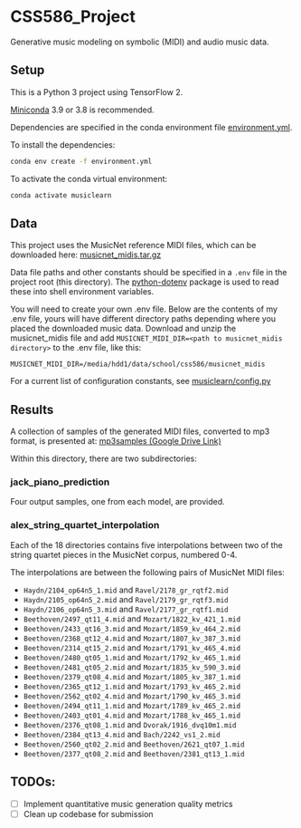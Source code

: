 # CSS586_Project

Generative music modeling on symbolic (MIDI) and audio music data.

## Setup

This is a Python 3 project using TensorFlow 2.

[Miniconda](https://docs.conda.io/en/latest/miniconda.html) 3.9 or 3.8 is
recommended.

Dependencies are specified in the conda environment file
[environment.yml](./environment.yml).

To install the dependencies:

```sh
conda env create -f environment.yml
```

To activate the conda virtual environment:

```sh
conda activate musiclearn
```

## Data

This project uses the MusicNet reference MIDI files, which can be downloaded here:
[musicnet_midis.tar.gz](https://homes.cs.washington.edu/~thickstn/media/musicnet_midis.tar.gz)

Data file paths and other constants should be specified in a `.env` file in the
project root (this directory). The
[python-dotenv](https://pypi.org/project/python-dotenv/) package is used to read
these into shell environment variables.

You will need to create your own .env file. Below are the contents of
my .env file, yours will have different directory paths depending
where you placed the downloaded music data. Download and unzip the
musicnet_midis file and add `MUSICNET_MIDI_DIR=<path to musicnet_midis directory>`
to the .env file, like this:

```
MUSICNET_MIDI_DIR=/media/hdd1/data/school/css586/musicnet_midis
```

For a current list of configuration constants, see [musiclearn/config.py](./musiclearn/config.py)

## Results

A collection of samples of the generated MIDI files, converted to mp3
format, is presented at:
[mp3samples (Google Drive Link)](https://drive.google.com/drive/folders/12o04uubXtP8WdI62Xe5fjE6wQgzCPG8n?usp=sharing)

Within this directory, there are two subdirectories:

### jack_piano_prediction

Four output samples, one from each model, are provided.

### alex_string_quartet_interpolation

Each of the 18 directories contains five interpolations between two of
the string quartet pieces in the MusicNet corpus, numbered 0-4.

The interpolations are between the following pairs of MusicNet MIDI files:

- `Haydn/2104_op64n5_1.mid` and `Ravel/2178_gr_rqtf2.mid`
- `Haydn/2105_op64n5_2.mid` and `Ravel/2179_gr_rqtf3.mid`
- `Haydn/2106_op64n5_3.mid` and `Ravel/2177_gr_rqtf1.mid`
- `Beethoven/2497_qt11_4.mid` and `Mozart/1822_kv_421_1.mid`
- `Beethoven/2433_qt16_3.mid` and `Mozart/1859_kv_464_2.mid`
- `Beethoven/2368_qt12_4.mid` and `Mozart/1807_kv_387_3.mid`
- `Beethoven/2314_qt15_2.mid` and `Mozart/1791_kv_465_4.mid`
- `Beethoven/2480_qt05_1.mid` and `Mozart/1792_kv_465_1.mid`
- `Beethoven/2481_qt05_2.mid` and `Mozart/1835_kv_590_3.mid`
- `Beethoven/2379_qt08_4.mid` and `Mozart/1805_kv_387_1.mid`
- `Beethoven/2365_qt12_1.mid` and `Mozart/1793_kv_465_2.mid`
- `Beethoven/2562_qt02_4.mid` and `Mozart/1790_kv_465_3.mid`
- `Beethoven/2494_qt11_1.mid` and `Mozart/1789_kv_465_2.mid`
- `Beethoven/2403_qt01_4.mid` and `Mozart/1788_kv_465_1.mid`
- `Beethoven/2376_qt08_1.mid` and `Dvorak/1916_dvq10m1.mid`
- `Beethoven/2384_qt13_4.mid` and `Bach/2242_vs1_2.mid`
- `Beethoven/2560_qt02_2.mid` and `Beethoven/2621_qt07_1.mid`
- `Beethoven/2377_qt08_2.mid` and `Beethoven/2381_qt13_1.mid`

## TODOs:

- [ ] Implement quantitative music generation quality metrics
- [ ] Clean up codebase for submission
